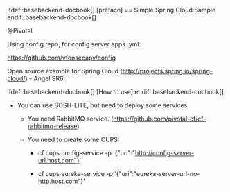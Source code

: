 ifdef::basebackend-docbook[]
[preface]
== Simple Spring Cloud Sample
endif::basebackend-docbook[]


@Pivotal

Using config repo, for config server apps .yml:

https://github.com/vfonsecapv/config

Open source example for Spring Cloud (http://projects.spring.io/spring-cloud/)  - Angel SR6

ifdef::basebackend-docbook[]
[How to use]
endif::basebackend-docbook[]

* You can use BOSH-LITE, but need to deploy some services:

	* You need RabbitMQ service. (https://github.com/pivotal-cf/cf-rabbitmq-release)

	* You need to create some CUPS:

		* cf cups config-service -p '{"uri":"http://config-server-url.host.com"}'

		* cf cups eureka-service -p '{"uri":"eureka-server-url-no-http.host.com"}'